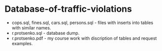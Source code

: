 # Database-of-traffic-violations
- cops.sql, fines.sql, cars.sql, persons.sql - files with inserts into tables with similar names.
- r.protsenko.sql - database dump.
- r.protsenko.pdf - my course work with discription of tables and request examples.
